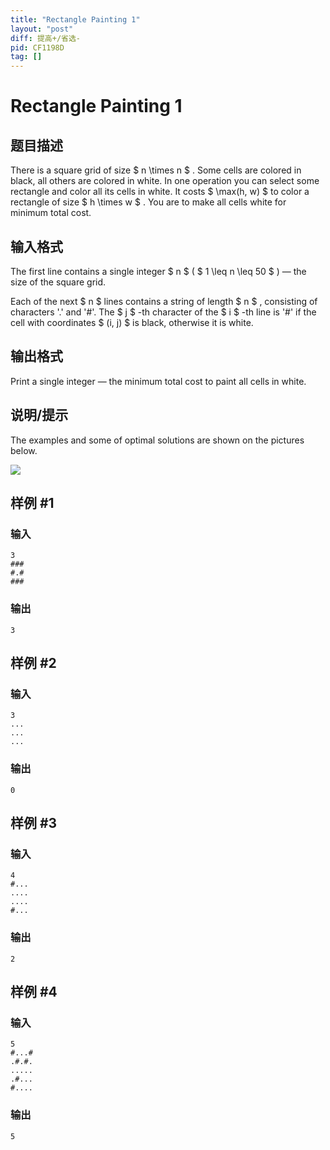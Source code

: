 ```yaml
---
title: "Rectangle Painting 1"
layout: "post"
diff: 提高+/省选-
pid: CF1198D
tag: []
---
```


# Rectangle Painting 1

## 题目描述

There is a square grid of size $ n \times n $ . Some cells are colored in black, all others are colored in white. In one operation you can select some rectangle and color all its cells in white. It costs $ \max(h, w) $ to color a rectangle of size $ h \times w $ . You are to make all cells white for minimum total cost.

## 输入格式

The first line contains a single integer $ n $ ( $ 1 \leq n \leq 50 $ ) — the size of the square grid.

Each of the next $ n $ lines contains a string of length $ n $ , consisting of characters '.' and '\#'. The $ j $ -th character of the $ i $ -th line is '\#' if the cell with coordinates $ (i, j) $ is black, otherwise it is white.

## 输出格式

Print a single integer — the minimum total cost to paint all cells in white.

## 说明/提示

The examples and some of optimal solutions are shown on the pictures below.

 ![](https://cdn.luogu.com.cn/upload/vjudge_pic/CF1198D/cb07e2ee21adbb1a45d78db7b060446e335ba3ff.png)

## 样例 #1

### 输入

```
3
###
#.#
###

```

### 输出

```
3

```

## 样例 #2

### 输入

```
3
...
...
...

```

### 输出

```
0

```

## 样例 #3

### 输入

```
4
#...
....
....
#...

```

### 输出

```
2

```

## 样例 #4

### 输入

```
5
#...#
.#.#.
.....
.#...
#....

```

### 输出

```
5

```

